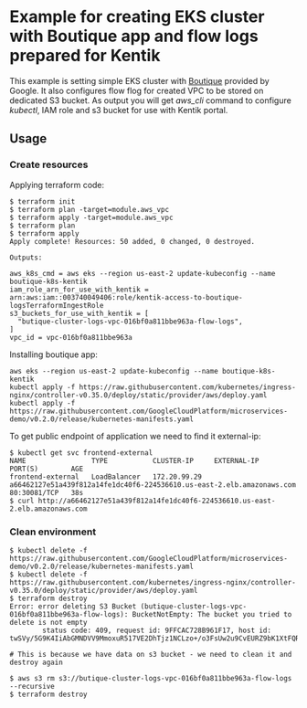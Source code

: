 # Example for creating EKS cluster with Boutique app and flow logs prepared for Kentik

This example is setting simple EKS cluster with [Boutique](https://github.com/GoogleCloudPlatform/microservices-demo) provided by Google. It also configures flow flog for created VPC to be stored on dedicated S3 bucket.
As output you will get *aws_cli* command to configure *kubectl*, IAM role and s3 bucket for use with Kentik portal.

## Usage
### Create resources
Applying terraform code:
```
$ terraform init
$ terraform plan -target=module.aws_vpc
$ terraform apply -target=module.aws_vpc
$ terraform plan
$ terraform apply
Apply complete! Resources: 50 added, 0 changed, 0 destroyed.

Outputs:

aws_k8s_cmd = aws eks --region us-east-2 update-kubeconfig --name boutique-k8s-kentik
iam_role_arn_for_use_with_kentik = arn:aws:iam::003740049406:role/kentik-access-to-boutique-logsTerraformIngestRole
s3_buckets_for_use_with_kentik = [
  "butique-cluster-logs-vpc-016bf0a811bbe963a-flow-logs",
]
vpc_id = vpc-016bf0a811bbe963a
```
Installing boutique app:
```
aws eks --region us-east-2 update-kubeconfig --name boutique-k8s-kentik
kubectl apply -f https://raw.githubusercontent.com/kubernetes/ingress-nginx/controller-v0.35.0/deploy/static/provider/aws/deploy.yaml
kubectl apply -f https://raw.githubusercontent.com/GoogleCloudPlatform/microservices-demo/v0.2.0/release/kubernetes-manifests.yaml
```
To get public endpoint of application we need to find it external-ip:
```
$ kubectl get svc frontend-external 
NAME                TYPE           CLUSTER-IP     EXTERNAL-IP                                                              PORT(S)        AGE
frontend-external   LoadBalancer   172.20.99.29   a66462127e51a439f812a14fe1dc40f6-224536610.us-east-2.elb.amazonaws.com   80:30081/TCP   38s
$ curl http://a66462127e51a439f812a14fe1dc40f6-224536610.us-east-2.elb.amazonaws.com
```

### Clean environment
```
$ kubectl delete -f https://raw.githubusercontent.com/GoogleCloudPlatform/microservices-demo/v0.2.0/release/kubernetes-manifests.yaml
$ kubectl delete -f https://raw.githubusercontent.com/kubernetes/ingress-nginx/controller-v0.35.0/deploy/static/provider/aws/deploy.yaml
$ terraform destroy
Error: error deleting S3 Bucket (butique-cluster-logs-vpc-016bf0a811bbe963a-flow-logs): BucketNotEmpty: The bucket you tried to delete is not empty
        status code: 409, request id: 9FFCAC728B961F17, host id: twSVy/5G9K4IiAbGMNDVV9MmoxuR517VE2DhTjz1NCLzo+/o3FsUw2u9CvEURZ9bK1XtFQRdDgQ=

# This is because we have data on s3 bucket - we need to clean it and destroy again

$ aws s3 rm s3://butique-cluster-logs-vpc-016bf0a811bbe963a-flow-logs --recursive
$ terraform destroy
```
